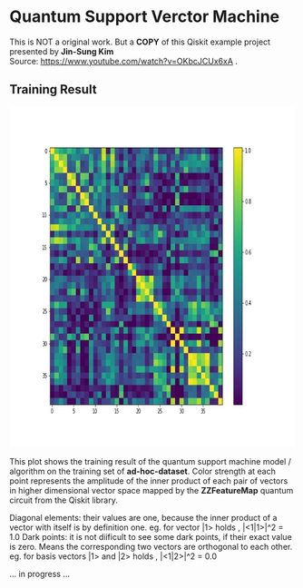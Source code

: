 # Quantum Support Verctor Machine   


This is NOT a original work. But a **COPY** of this Qiskit example project presented by **Jin-Sung Kim**  
Source: https://www.youtube.com/watch?v=OKbcJCUx6xA .


## Training Result  

<p align="center">
    <img src="ad-hoc-data_Kernel_Matrix.jpg" alt="kernel matrix"
         title="QML ad-hoc-data training Kernel Matrix" width="800 px0" height="600"/>  
    
   
This plot shows the training result of the quantum support machine model / algorithm on the 
training set of **ad-hoc-dataset**. Color strength at each point represents the amplitude of
the inner product of each pair of vectors in higher dimensional vector space mapped by the
**ZZFeatureMap** quantum circuit from the Qiskit library.  

Diagonal elements: their values are one, because the inner product of a vector with itself is by definition one. eg. for vector |1> holds , |<1|1>|^2 = 1.0
Dark points: it is not diificult to see some dark points, if their exact value is zero. Means the corresponding two vectors are orthogonal to each other.  eg. for basis vectors |1>  and |2> holds , |<1|2>|^2 = 0.0 


... in progress ...
